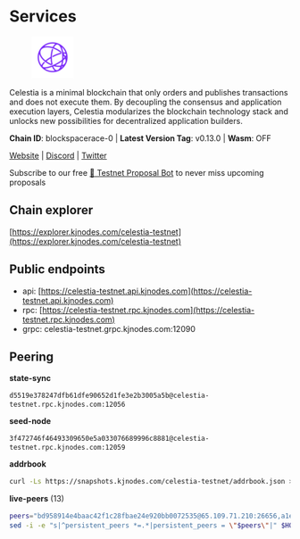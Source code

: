 # Services

<figure><img src="https://raw.githubusercontent.com/kj89/cosmos-images/main/logos/celestia.png" alt=""><figcaption></figcaption></figure>

Celestia is a minimal blockchain that only orders and publishes transactions and  does not execute them. By decoupling the consensus and application execution layers,  Celestia modularizes the blockchain technology stack and unlocks new possibilities  for decentralized application builders.

**Chain ID**: blockspacerace-0 | **Latest Version Tag**: v0.13.0 | **Wasm**: OFF

[Website](https://celestia.org) | [Discord](https://discord.gg/celestiacommunity) | [Twitter](https://twitter.com/CelestiaOrg)



Subscribe to our free [🤖 Testnet Proposal Bot](https://t.me/kjnodes_testnet_proposal_bot) to never miss upcoming proposals


## Chain explorer
[https://explorer.kjnodes.com/celestia-testnet](https://explorer.kjnodes.com/celestia-testnet)

## Public endpoints

* api: [https://celestia-testnet.api.kjnodes.com](https://celestia-testnet.api.kjnodes.com)
* rpc: [https://celestia-testnet.rpc.kjnodes.com](https://celestia-testnet.rpc.kjnodes.com)
* grpc: celestia-testnet.grpc.kjnodes.com:12090

## Peering

**state-sync**

```text
d5519e378247dfb61dfe90652d1fe3e2b3005a5b@celestia-testnet.rpc.kjnodes.com:12056
```

**seed-node**

```text
3f472746f46493309650e5a033076689996c8881@celestia-testnet.rpc.kjnodes.com:12059
```

**addrbook**
```bash
curl -Ls https://snapshots.kjnodes.com/celestia-testnet/addrbook.json > $HOME/.celestia-app/config/addrbook.json
```

**live-peers** (13)
```bash
peers="bd958914e4baac42f1c28fbae24e920bb0072535@65.109.71.210:26656,a1e08e481992149d50cb74144602334e71fa3aa3@62.232.97.106:26656,d5519e378247dfb61dfe90652d1fe3e2b3005a5b@65.109.68.190:12056,e4fa11cfb413d69d95dc90a0e12125b091b1d574@51.158.115.159:26656,80ef97d24a7f7072bff45b1822f97982f483b047@74.208.94.42:26656,8f14ec71e1d712c912c27485a169c2519628cfb6@185.225.232.196:21656,c08cc20656b20b9590bfb28980100900631e3709@162.19.58.103:26656,f6070ab2af725d4f62bb81dbd30dc2047bc66d04@65.108.193.249:2270,5fa6853eb52bc3a5ff1fe56b988515d16644819a@65.21.232.33:2000,73e2aa2de6080734152b54020464fb9ba752a7dd@194.36.145.127:26656,92e7087b3dec79fb2b8105e5a61935d28927d511@45.83.104.218:2000,0196b56324c6fd3dd31110d3cb06dc169a1e1310@194.62.97.31:26656,af66f28f19f747bd2b5a18d91d143dc8e035f86a@47.147.226.228:52656"
sed -i -e "s|^persistent_peers *=.*|persistent_peers = \"$peers\"|" $HOME/.celestia-app/config/config.toml
```
